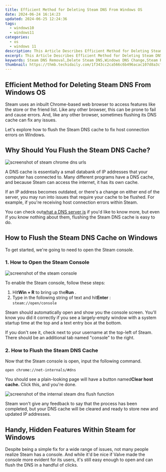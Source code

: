 ```yaml
---
title: Efficient Method for Deleting Steam DNS From Windows OS
date: 2024-06-24 16:14:23
updated: 2024-06-25 12:24:36
tags:
  - windows10
  - windows11
categories:
  - os
  - windows 11
description: This Article Describes Efficient Method for Deleting Steam DNS From Windows OS
excerpt: This Article Describes Efficient Method for Deleting Steam DNS From Windows OS
keywords: Steam DNS Removal,Delete Steam DNS,Windows DNS Change,Steam Resolver Fix,Windows DNS Deletion,Steam Connectivity,Remove Steam DNS
thumbnail: https://thmb.techidaily.com/1f343cc2ca566c6b496acac107d8a3cfc474691f655f34c60ef016476e0a8a74.jpg
---
```


## Efficient Method for Deleting Steam DNS From Windows OS

 Steam uses an inbuilt Chrome-based web browser to access features like the store or the friend list. Like any other browser, this can be prone to fail and cause errors. And, like any other browser, sometimes flushing its DNS cache can fix any issues.

 Let's explore how to flush the Steam DNS cache to fix host connection errors on Windows.

## Why Should You Flush the Steam DNS Cache?

![screenshot of steam chrome dns urls](https://static1.makeuseofimages.com/wordpress/wp-content/uploads/2023/01/screenshot_of_steam_chrome_urls.jpg)

 A DNS cache is essentially a small databank of IP addresses that your computer has connected to. Many different programs have a DNS cache, and because Steam can access the internet, it has its own cache.

 If an IP address becomes outdated, or there's a change on either end of the server, you may run into issues that require your cache to be flushed. For example, if you're receiving host connection errors within Steam.

 You can check out[what a DNS server is](https://www.makeuseof.com/tag/what-is-dns-server/) if you'd like to know more, but even if you know nothing about them, flushing the Steam DNS cache is easy to do.

## How to Flush the Steam DNS Cache on Windows

To get started, we're going to need to open the Steam console.

### 1\. How to Open the Steam Console

![screenshot of the steam console](https://static1.makeuseofimages.com/wordpress/wp-content/uploads/2023/01/screenshot_of_steam_console.jpg)

To enable the Steam console, follow these steps:

1. Hit**Win + R** to bring up the**Run** .
2. Type in the following string of text and hit**Enter** :  
`steam://open/console`

 Steam should automatically open and show you the console screen. You'll know you did it correctly if you see a largely-empty window with a system startup time at the top and a text entry box at the bottom.

 If you don't see it, check next to your username at the top-left of Steam. There should be an additional tab named "console" to the right.

### 2\. How to Flush the Steam DNS Cache

Now that the Steam console is open, input the following command.

`open chrome://net-internals/#dns`

 You should see a plain-looking page will have a button named**Clear host cache.** Click this, and you're done.

![screenshot of the internal steam dns flush function](https://static1.makeuseofimages.com/wordpress/wp-content/uploads/2023/01/screenshot_of_steam_dns_flush.jpg)

 Steam won't give any feedback to say that the process has been completed, but your DNS cache will be cleared and ready to store new and updated IP addresses.

## Handy, Hidden Features Within Steam for Windows

 Despite being a simple fix for a wide range of issues, not many people realize Steam has a console. And while it'd be nice if Valve made the console more evident for its users, it's still easy enough to open and can flush the DNS in a handful of clicks.


<ins class="adsbygoogle"
     style="display:block"
     data-ad-format="autorelaxed"
     data-ad-client="ca-pub-7571918770474297"
     data-ad-slot="1223367746"></ins>



<ins class="adsbygoogle"
     style="display:block"
     data-ad-client="ca-pub-7571918770474297"
     data-ad-slot="8358498916"
     data-ad-format="auto"
     data-full-width-responsive="true"></ins>
